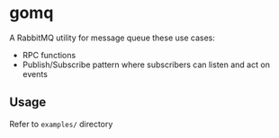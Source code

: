 # gomq

A RabbitMQ utility for message queue these use cases:

- RPC functions
- Publish/Subscribe pattern where subscribers can listen and act on events

## Usage

Refer to `examples/` directory
